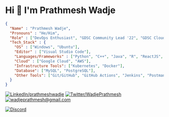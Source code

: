 # Hi 👋 I'm Prathmesh Wadje

```json
{
  "Name" : "Prathmesh Wadje",
  "Pronouns" : "He/Him",
  "Role" : ["DevOps Enthusiast", "GDSC Community Lead '22", "GDSC Cloud Lead '23"],
  "Tech_Stack" : {
    "OS" : ["Windows", "Ubuntu"],
    "Editor" : ["Visual Studio Code"],
    "Languages/Frameworks" : ["Python", "C++", "Java", "R", "ReactJS", "Django", "Flask"],
    "Cloud" : ["Google Cloud", "AWS"],
    "Infrastructure Tools": ["Kubernetes", "Docker"],
    "Database": ["MySQL", "PostgreSQL"],
    "Other Tools": ["Git/GitHub", "GitHub Actions", "Jenkins", "Postman", "Vagrant", "Ansible", "GitLab CI/CD"]
  }
}
```

[![LinkedIn/prathmeshwadje](https://img.shields.io/badge/LinkedIn-0077B5?style=for-the-badge&logo=linkedin&logoColor=white
)](https://www.linkedin.com/in/prathmeshwadje/)
[![Twitter/WadjePrathmesh](https://img.shields.io/badge/Twitter-1DA1F2?style=for-the-badge&logo=twitter&logoColor=white
)](https://twitter.com/WadjePrathmesh)
[![wadjeprathmesh@gmail.com](https://img.shields.io/badge/Gmail-D14836?style=for-the-badge&logo=gmail&logoColor=white
)](mailto:wadjeprathmesh@gmail.com)

[![Discord](https://discord.c99.nl/widget/theme-3/936585091231146034.png)](https://discord.com/users/936585091231146034)
